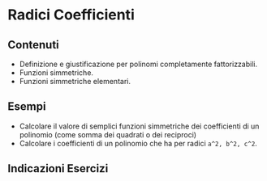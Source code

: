 # Radici Coefficienti

## Contenuti

- Definizione e giustificazione per polinomi completamente fattorizzabili.
- Funzioni simmetriche.
- Funzioni simmetriche elementari.

## Esempi

- Calcolare il valore di semplici funzioni simmetriche dei coefficienti di un polinomio (come somma dei quadrati o dei reciproci)
- Calcolare i coefficienti di un polinomio che ha per radici `a^2, b^2, c^2`.

## Indicazioni Esercizi

